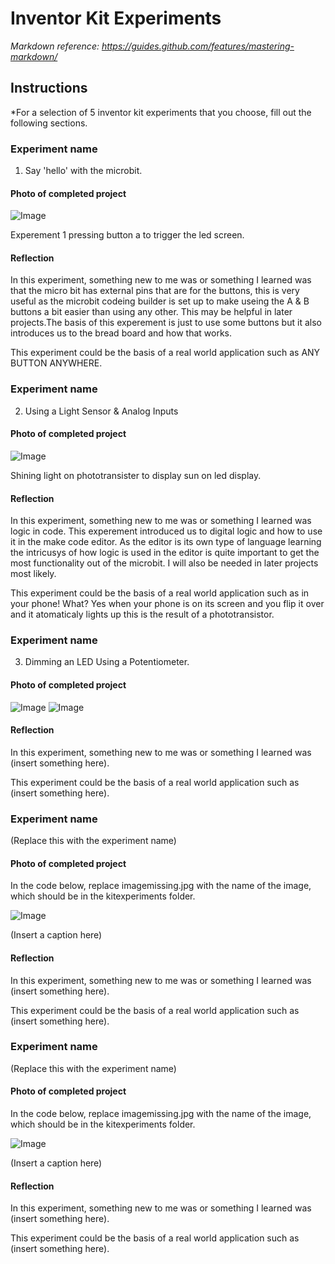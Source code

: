 # Inventor Kit Experiments

*Markdown reference: https://guides.github.com/features/mastering-markdown/*

## Instructions ##

*For a selection of 5 inventor kit experiments that you choose, fill out the following sections.

### Experiment name ###

1. Say 'hello' with the microbit.

#### Photo of completed project ####

![Image](IMG_7125.jpeg)

Experement 1 pressing button a to trigger the led screen.

#### Reflection ####

In this experiment, something new to me was or something I learned was that the micro bit has external pins that are for the buttons, this is very useful as the microbit codeing builder is set up to make useing the A & B buttons a bit easier than using any other. This may be helpful in later projects.The basis of this experement is just to use some buttons but it also introduces us to the bread board and how that works.  

This experiment could be the basis of a real world application such as ANY BUTTON ANYWHERE. 

### Experiment name ###

2. Using a Light Sensor & Analog Inputs 

#### Photo of completed project ####


![Image](IMG_2027.jpeg)

Shining light on phototransister to display sun on led display.

#### Reflection ####

In this experiment, something new to me was or something I learned was logic in code. This experement introduced us to digital logic and how to use it in the make code editor. As the editor is its own type of language learning the intricusys of how logic is used in the editor is quite important to get the most functionality out of the microbit. I will also be needed in later projects most likely.

This experiment could be the basis of a real world application such as in your phone! What? Yes when your phone is on its screen and you flip it over and it atomaticaly lights up this is the result of a phototransistor.

### Experiment name ###

3. Dimming an LED Using a Potentiometer.

#### Photo of completed project ####


![Image](IMG_6924)
![Image](IMG_6409)


#### Reflection ####

In this experiment, something new to me was or something I learned was (insert something here).

This experiment could be the basis of a real world application such as (insert something here).

### Experiment name ###

(Replace this with the experiment name)

#### Photo of completed project ####
In the code below, replace imagemissing.jpg with the name of the image, which should be in the kitexperiments folder.

![Image](missingimage.png)

(Insert a caption here)

#### Reflection ####

In this experiment, something new to me was or something I learned was (insert something here).

This experiment could be the basis of a real world application such as (insert something here).

### Experiment name ###

(Replace this with the experiment name)

#### Photo of completed project ####
In the code below, replace imagemissing.jpg with the name of the image, which should be in the kitexperiments folder.

![Image](missingimage.png)

(Insert a caption here)

#### Reflection ####

In this experiment, something new to me was or something I learned was (insert something here).

This experiment could be the basis of a real world application such as (insert something here).

